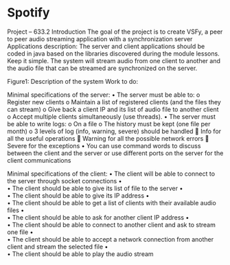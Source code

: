 # Spotify
Project – 633.2
Introduction 
The goal of the project is to create VSFy, a peer to peer audio streaming application with a synchronization server 
Applications description: 
The server and client applications should be coded in java based on the libraries discovered during the module lessons. Keep it simple. The system will stream audio from one client to another and the audio file that can be streamed are synchronized on the server. 

 
Figure1: Description of the system
Work to do: 

Minimal specifications of the server: 
•	The server must be able to: 
o	Register new clients 
o	Maintain a list of registered clients (and the files they can stream) 
o	Give back a client IP and its list of audio file to another client
o	Accept multiple clients simultaneously (use threads). 
•	The server must be able to write logs:
o	On a file 
o	The history must be kept (one file per month)
o	3 levels of log (info, warning, severe) should be handled 
	Info for all the useful operations
	Warning for all the possible network errors
	Severe for the exceptions
•	You can use command words to discuss between the client and the server or use different ports on the server for the client communications 


Minimal specifications of the client: 
•	The client will be able to connect to the server through socket connections 
•	
•	The client should be able to give its list of file to the server 
•	
•	The client should be able to give its IP address 
•	
•	The client should be able to get a list of clients with their available audio files
•	
•	The client should be able to ask for another client IP address
•	
•	The client should be able to connect to another client and ask to stream one file 
•	
•	The client should be able to accept a network connection from another client and stream the selected file
•	
•	The client should be able to play the audio stream  
